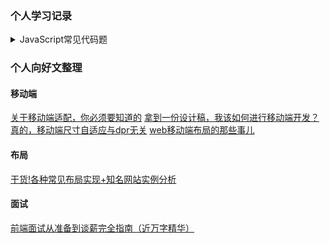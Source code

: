 
### 个人学习记录
<details>
  <summary>JavaScript常见代码题</summary>
  
  [回流](https://github.com/wavedanger/record/tree/master/JavaScript_code/throttle.js)
  [防抖](https://github.com/wavedanger/record/tree/master/JavaScript_code/debounce.js)
  [查找](https://github.com/wavedanger/record/tree/master/JavaScript_code/find.js)
  [排序](https://github.com/wavedanger/record/tree/master/JavaScript_code/sort.js)
  [原型链](https://github.com/wavedanger/record/tree/master/JavaScript_code/proto.js)
  [格式化](https://github.com/wavedanger/record/tree/master/JavaScript_code/formate.js)
  [随机](https://github.com/wavedanger/record/tree/master/JavaScript_code/random.js)
  [获取数据](https://github.com/wavedanger/record/tree/master/JavaScript_code/getData.js)
  [数组(判断、转换、去重、浅深拷贝)](https://github.com/wavedanger/record/tree/master/JavaScript_code/array.js)
  [this](https://github.com/wavedanger/record/tree/master/JavaScript_code/this.js)
  [继承](https://github.com/wavedanger/record/tree/master/JavaScript_code/extends.js)
  [手写apply](https://github.com/wavedanger/record/tree/master/JavaScript_code/apply.js)
  [手写call](https://github.com/wavedanger/record/tree/master/JavaScript_code/call.js)
  [柯里化](https://github.com/wavedanger/record/tree/master/JavaScript_code/curry.js)
</details>

### 个人向好文整理
#### 移动端
[关于移动端适配，你必须要知道的](https://juejin.im/post/5cddf289f265da038f77696c)
[拿到一份设计稿，我该如何进行移动端开发？](https://juejin.im/post/5d736747e51d4561ff66688c)
[真的，移动端尺寸自适应与dpr无关](https://juejin.im/post/5b346e8f5188251e1d39bd09)
[web移动端布局的那些事儿](https://juejin.im/post/5b6575b0518825196b01fd85)
#### 布局
[干货!各种常见布局实现+知名网站实例分析](https://juejin.im/post/5aa252ac518825558001d5de)
#### 面试
[前端面试从准备到谈薪完全指南（近万字精华）](https://juejin.im/post/5dfef50751882512444027eb)